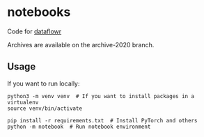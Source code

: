 # notebooks

Code for [dataflowr](https://www.dataflowr.com/)

Archives are available on the archive-2020 branch.

## Usage

If you want to run locally:

    python3 -m venv venv  # If you want to install packages in a virtualenv
    source venv/bin/activate

    pip install -r requirements.txt  # Install PyTorch and others
    python -m notebook  # Run notebook environment
